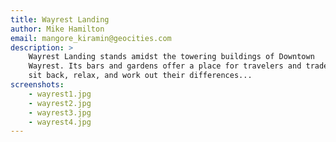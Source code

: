 ```yaml
---
title: Wayrest Landing
author: Mike Hamilton
email: mangore_kiramin@geocities.com
description: >
    Wayrest Landing stands amidst the towering buildings of Downtown
    Wayrest. Its bars and gardens offer a place for travelers and traders to
    sit back, relax, and work out their differences...
screenshots:
    - wayrest1.jpg
    - wayrest2.jpg
    - wayrest3.jpg
    - wayrest4.jpg
---
```

